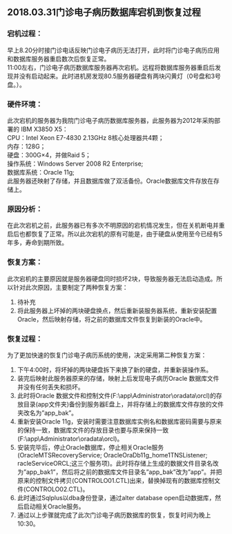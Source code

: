 ## 2018.03.31门诊电子病历数据库宕机到恢复过程
### 宕机过程：
早上8.20分时接门诊电话反映门诊电子病历无法打开，此时将门诊电子病历应用和数据库服务器重启数次后恢复正常。  
11:00左右，门诊电子病历数据库服务器再次宕机。远程将数据库服务器重启后发现并没有启动起来。此时进机房发现80.5服务器硬盘有两块闪黄灯（0号盘和3号盘。）。
### 硬件环境：
此次宕机的服务器为我院门诊电子病历数据库服务器，此服务器为2012年采购部署的 IBM X3850 X5：  
CPU：Intel Xeon E7-4830 2.13GHz 8核心处理器共4颗；  
内存：128G；  
硬盘：300G×4，并做Raid 5；  
操作系统：Windows Server 2008 R2 Enterprise;  
数据库系统：Oracle 11g;  
此服务器还映射了存储，并且数据库做了双活备份。Oracle数据库文件存放在存储上。  
### 原因分析：
在此次宕机之前，此服务器已有多次不明原因的宕机情况发生，但在关机断电并重启后也都恢复了正常。所以此次宕机的原有可能是，由于硬盘从使用至今已经有5年多，寿命到期所致。
### 恢复方案：
此次宕机的主要原因就是服务器硬盘同时损坏2块，导致服务器无法启动造成。所以针对此次原因，主要制定了两种恢复方案：  
1. 待补充  
2. 将此服务器上坏掉的两块硬盘换点，然后重新装服务器系统，重新安装配置Oracle，然后映射存储，将之前的数据库文件恢复到新装的Oracle中。
### 恢复过程：
为了更加快速的恢复门诊电子病历系统的使用，决定采用第二种恢复方案：  
1. 下午4:00时，将坏掉的两块硬盘拆下来换了新的硬盘，并重新装操作系。
2. 装完后映射此服务器原来的存储，映射上后发现电子病历Oracle 数据库文件并没有任何丢失和损坏。
3. 此时将Oracle 数据文件和控制文件(F:\app\Administrator\oradata\orcl)的存放目录(app文件夹)备份到服务器E盘上，并将存储上的数据库文件存放的文件夹改名为”app_bak”。
4. 重新安装Oracle 11g，安装时需要注意数据库实例名和数据库密码需要与原来的保持一致，数据库文件的存放目录也要与原来保持一致(F:\app\Administrator\oradata\orcl)。
5. 安装完毕后，停止Oracle数据库，停止相关Oracle服务(OracleMTSRecoveryService; OracleOraDb11g_home1TNSListener; racleServiceORCL;这三个服务项)。此时将存储上生成的数据文件目录名改为”app_bak1”，然后将之前的数据库文件目录名”app_bak”改为”app”。并把原来的控制文件拷贝(CONTROLO01.CTL)出来，替换掉现有的数据库控制文件(CONTROLO02.CTL)。
6. 此时通过Sqlplus以dba身份登录，通过alter database open启动数据库，然后启动相关Oracle服务。
7. 通过以上步骤就完成了此次门诊电子病历数据库的恢复，恢复时间为晚上10:30。
